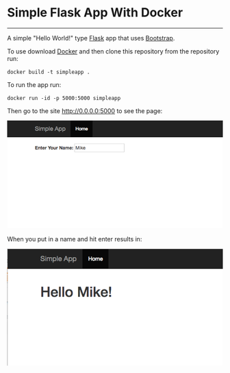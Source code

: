 # Simple Flask App With Docker
------------------------------
A simple "Hello World!" type <a href="http://flask.pocoo.org/">Flask</a> app that uses <a href="https://getbootstrap.com/">Bootstrap</a>.

To use download <a href="https://www.docker.com/">Docker</a> and then clone this repository from the repository run:

	docker build -t simpleapp .

To run the app run:

	docker run -id -p 5000:5000 simpleapp

Then go to the site http://0.0.0.0:5000 to see the page:


![](images/input.png)

When you put in a name and hit enter results in:

![](images/result.png)


